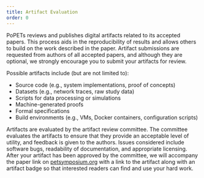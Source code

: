 ```yaml
---
title: Artifact Evaluation
order: 0
---
```


PoPETs reviews and publishes digital artifacts related to its accepted papers.
This process aids in the reproducibility of results and allows others to build
on the work described in the paper. Artifact submissions are requested from
authors of all accepted papers, and although they are optional, we strongly
encourage you to submit your artifacts for review.

Possible artifacts include (but are not limited to):

- Source code (e.g., system implementations, proof of concepts)
- Datasets (e.g., network traces, raw study data)
- Scripts for data processing or simulations
- Machine-generated proofs
- Formal specifications
- Build environments (e.g., VMs, Docker containers, configuration scripts)

Artifacts are evaluated by the artifact review committee. The committee
evaluates the artifacts to ensure that they provide an acceptable level of
utility, and feedback is given to the authors. Issues considered include
software bugs, readability of documentation, and appropriate licensing. After
your artifact has been approved by the committee, we will accompany the paper
link on [petsymposium.org](https://petsymposium.org) with a link to the artifact
along with an artifact badge so that interested readers can find and use your
hard work.